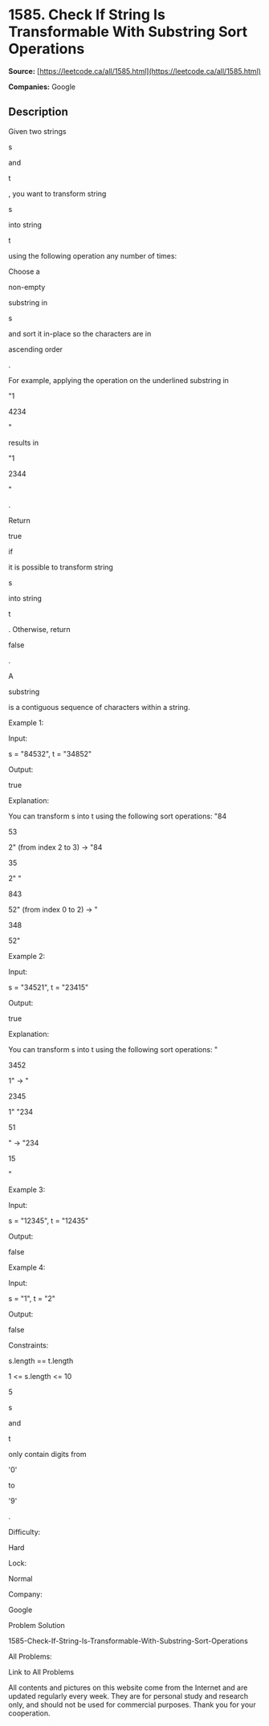 # 1585. Check If String Is Transformable With Substring Sort Operations

**Source:** [https://leetcode.ca/all/1585.html](https://leetcode.ca/all/1585.html)

**Companies:** Google

## Description

Given two strings

s

and

t

, you want to transform
            string

s

into string

t

using the following operation
            any number of times:

Choose a

non-empty

substring in

s

and
                    sort it in-place so the characters are in

ascending
                        order

.

For example, applying the operation on the underlined substring in

"1

4234

"

results
                in

"1

2344

"

.

Return

true

if

it is possible to transform string

s

into
                string

t

. Otherwise, return

false

.

A

substring

is a contiguous sequence of characters within a
                string.

Example 1:

Input:

s = "84532", t = "34852"

Output:

true

Explanation:

You can transform s into t using the following sort operations:
"84

53

2" (from index 2 to 3) -> "84

35

2"
"

843

52" (from index 0 to 2) -> "

348

52"

Example 2:

Input:

s = "34521", t = "23415"

Output:

true

Explanation:

You can transform s into t using the following sort operations:
"

3452

1" -> "

2345

1"
"234

51

" -> "234

15

"

Example 3:

Input:

s = "12345", t = "12435"

Output:

false

Example 4:

Input:

s = "1", t = "2"

Output:

false

Constraints:

s.length == t.length

1 <= s.length <= 10

5

s

and

t

only contain digits from

'0'

to

'9'

.

Difficulty:

Hard

Lock:

Normal

Company:

Google

Problem Solution

1585-Check-If-String-Is-Transformable-With-Substring-Sort-Operations

All Problems:

Link to All Problems

All contents and pictures on this website come from the Internet and are updated regularly every week. They are for personal study and research only, and should not be used for commercial purposes. Thank you for your cooperation.

